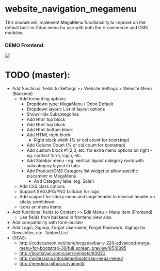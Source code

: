 website_navigation_megamenu
===========================

This module will implement MegaMenu functionality to improve on the default built-in Odoo menu for use with both the E-commerce and CMS modules.

<h3>DEMO Frontend:</h3>
<img src="https://cloud.githubusercontent.com/assets/2337666/5468433/d161d1d0-8609-11e4-8b32-a7fe09a90d8e.png"/>

TODO (master):
===============

* Add functional fields to Settings >> Website Settings > Website Menu (Backend)
  * Add formatting options
    * Dropdown type: MegaMenu / Odoo Default
    * Dropdown layout: List of layout options
    * Show/Hide Subcategories
    * Add Html top block
    * Add Html top block
    * Add Html bottom block
    * Add HTML right block
      * Right block width (% or col count for bootstrap)
    * Add Column Count (% or col count for bootstrap)
    * Add custom block #1,2,3, etc. for extra menu options on right - eg. contact form, login, etc.
    * Add Sidebar menu - eg. vertical layout category roots with subcategory layout in tabs
    * Add Product/CMS Category list widget to allow specific placement in MegaMenu.
      * Add Category label (eg. Sale!)
  * Add CSS class options
  * Support SVG/JPG/PNG fallback for logo
  * Add support for sticky menu and large header to minimal header on sticky scrolldown
  * Icons on menu items.
* Add functional fields to Content >> Edit Menu > Menu Item (Frontend)
  * Use fields from backend in frontend view also.
* Add compatibility with form-builder
* Add Login, Signup, Forgot Username, Forgot Password, Signup for Newsletter, etc. Tabbed List
* IDEAS: 
  * http://codecanyon.net/item/meganavbar-v-220-advanced-mega-menu-for-bootstrap-30/full_screen_preview/8516895
  * http://bootsnipp.com/user/snippets/80QE3
  * http://w3lessons.info/demo/bootstrap-mega-menu/
  * http://geedmo.github.io/yamm3/
